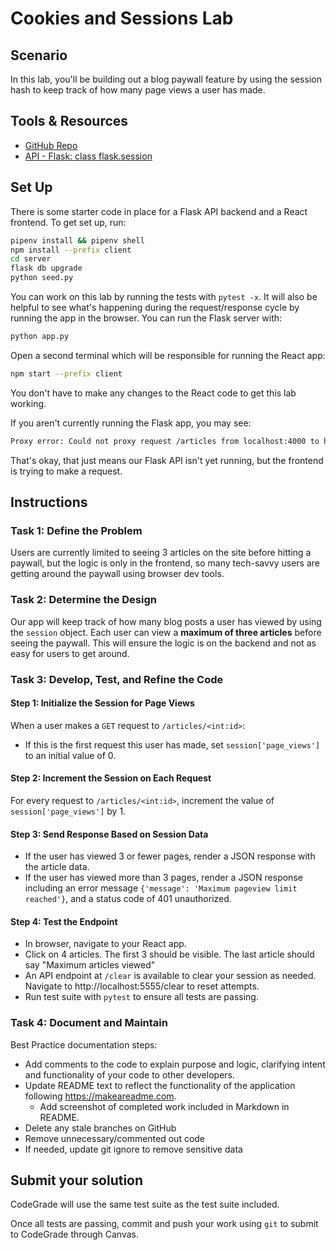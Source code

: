 # Cookies and Sessions Lab

## Scenario

In this lab, you'll be building out a blog paywall feature by using the session
hash to keep track of how many page views a user has made.

## Tools & Resources

- [GitHub Repo](https://github.com/learn-co-curriculum/flask-cookies-and-sessions-lab)
- [API - Flask: class flask.session](https://flask.palletsprojects.com/en/2.2.x/api/#flask.session)

## Set Up

There is some starter code in place for a Flask API backend and a React
frontend. To get set up, run:

```bash
pipenv install && pipenv shell
npm install --prefix client
cd server
flask db upgrade
python seed.py
```

You can work on this lab by running the tests with `pytest -x`. It will also be
helpful to see what's happening during the request/response cycle by running the
app in the browser. You can run the Flask server with:

```bash
python app.py
```

Open a second terminal which will be responsible for running the React app:

```bash
npm start --prefix client
```

You don't have to make any changes to the React code to get this lab working.

If you aren't currently running the Flask app, you may see:

```bash
Proxy error: Could not proxy request /articles from localhost:4000 to http://localhost:5555.
```

That's okay, that just means our Flask API isn't yet running, but the frontend is 
trying to make a request.

## Instructions

### Task 1: Define the Problem

Users are currently limited to seeing 3 articles on the site before hitting a 
paywall, but the logic is only in the frontend, so many tech-savvy users are 
getting around the paywall using browser dev tools.

### Task 2: Determine the Design

Our app will keep track of how many blog posts a user has viewed by using the
`session` object. Each user can view a **maximum of three articles** before
seeing the paywall. This will ensure the logic is on the backend and not as easy
for users to get around.

### Task 3: Develop, Test, and Refine the Code

#### Step 1: Initialize the Session for Page Views

When a user makes a `GET` request to `/articles/<int:id>`:

- If this is the first request this user has made, set `session['page_views']` to
  an initial value of 0.

#### Step 2: Increment the Session on Each Request

For every request to `/articles/<int:id>`, increment the value of 
`session['page_views']` by 1.

#### Step 3: Send Response Based on Session Data

- If the user has viewed 3 or fewer pages, render a JSON response with the
  article data.
- If the user has viewed more than 3 pages, render a JSON response including an
  error message `{'message': 'Maximum pageview limit reached'}`, and a status code
  of 401 unauthorized.

#### Step 4: Test the Endpoint

- In browser, navigate to your React app.
- Click on 4 articles. The first 3 should be visible. The last article should say
"Maximum articles viewed"
- An API endpoint at `/clear` is available to clear your session as needed. Navigate
to http://localhost:5555/clear to reset attempts.
- Run test suite with `pytest` to ensure all tests are passing.

### Task 4: Document and Maintain

Best Practice documentation steps:
* Add comments to the code to explain purpose and logic, clarifying intent and functionality of your code to other developers.
* Update README text to reflect the functionality of the application following https://makeareadme.com. 
  * Add screenshot of completed work included in Markdown in README.
* Delete any stale branches on GitHub
* Remove unnecessary/commented out code
* If needed, update git ignore to remove sensitive data

## Submit your solution

CodeGrade will use the same test suite as the test suite included.

Once all tests are passing, commit and push your work using `git` to submit to CodeGrade through Canvas.